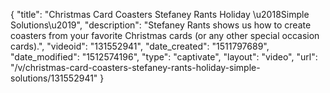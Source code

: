 {
    "title": "Christmas Card Coasters  Stefaney Rants Holiday \u2018Simple Solutions\u2019",
    "description": "Stefaney Rants shows us how to create coasters from your favorite Christmas cards (or any other special occasion cards).",
    "videoid": "131552941",
    "date_created": "1511797689",
    "date_modified": "1512574196",
    "type": "captivate",
    "layout": "video",
    "url": "\/v\/christmas-card-coasters-stefaney-rants-holiday-simple-solutions\/131552941"
}